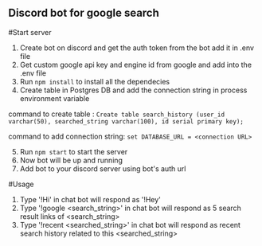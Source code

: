 ## Discord bot for google search

#Start server

1. Create bot on discord and get the auth token from the bot add it in .env file
2. Get custom google api key and engine id from google and add into the .env file
3. Run `npm install` to install all the dependecies
4. Create table in Postgres DB and add the connection string in process environment variable

command to create table : `Create table search_history (user_id varchar(50), searched_string varchar(100), id serial primary key);`

command to add connection string: `set DATABASE_URL = <connection URL>`

5. Run `npm start` to start the server
6. Now bot will be up and running
7. Add bot to your discord server using bot's auth url

#Usage

1. Type '!Hi' in chat bot will respond as '!Hey'
2. Type '!google <search_string>' in chat bot will respond as 5 search result links of <search_string>
3. Type '!recent <searched_string>' in chat bot will respond as recent search history related to this <searched_string>